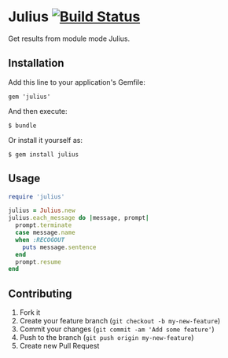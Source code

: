 # Julius [![Build Status](https://travis-ci.org/hadzimme/julius.png)](https://travis-ci.org/hadzimme/julius)

Get results from module mode Julius.

## Installation

Add this line to your application's Gemfile:

    gem 'julius'

And then execute:

    $ bundle

Or install it yourself as:

    $ gem install julius

## Usage

```ruby
require 'julius'

julius = Julius.new
julius.each_message do |message, prompt|
  prompt.terminate
  case message.name
  when :RECOGOUT
    puts message.sentence
  end
  prompt.resume
end
```

## Contributing

1. Fork it
2. Create your feature branch (`git checkout -b my-new-feature`)
3. Commit your changes (`git commit -am 'Add some feature'`)
4. Push to the branch (`git push origin my-new-feature`)
5. Create new Pull Request
